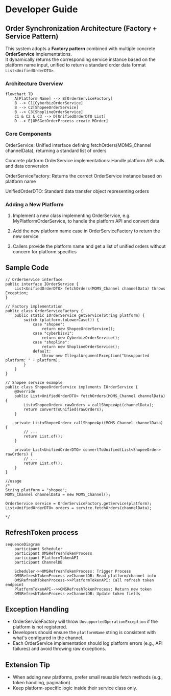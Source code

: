# Developer Guide

## Order Synchronization Architecture (Factory + Service Pattern)

This system adopts a **Factory pattern** combined with multiple concrete **OrderService** implementations.  
It dynamically returns the corresponding service instance based on the platform name input, unified to return a standard order data format `List<UnifiedOrderDTO>`.

### Architecture Overview

```mermaid
flowchart TD
    A[Platform Name] --> B[OrderServiceFactory]
    B --> C1[CyberbizOrderService]
    B --> C2[ShopeeOrderService]
    B --> C3[ShoplineOrderService]
    C1 & C2 & C3 --> D[UnifiedOrderDTO List]
    D --> E[OMSGetOrderProcess create MOrder]
```
### Core Components

OrderService: Unified interface defining fetchOrders(MOMS_Channel channelData), returning a standard list of orders

Concrete platform OrderService implementations: Handle platform API calls and data conversion

OrderServiceFactory: Returns the correct OrderService instance based on platform name

UnifiedOrderDTO: Standard data transfer object representing orders

### Adding a New Platform

1. Implement a new class implementing OrderService, e.g. MyPlatformOrderService, to handle the platform API and convert data

2. Add the new platform name case in OrderServiceFactory to return the new service

3. Callers provide the platform name and get a list of unified orders without concern for platform specifics

## Sample Code
```java!
// OrderService interface
public interface IOrderService {
    List<UnifiedOrderDTO> fetchOrders(MOMS_Channel channelData) throws Exception;
}

// Factory implementation
public class OrderServiceFactory {
    public static IOrderService getService(String platform) {
        switch (platform.toLowerCase()) {
            case "shopee":
                return new ShopeeOrderService();
            case "cyberbizv1":
                return new CyberbizOrderService();
            case "shopline":
                return new ShoplineOrderService();
            default:
                throw new IllegalArgumentException("Unsupported platform: " + platform);
        }
    }
}

// Shopee service example
public class ShopeeOrderService implements IOrderService {
    @Override
    public List<UnifiedOrderDTO> fetchOrders(MOMS_Channel channelData) {
        List<ShopeeOrder> rawOrders = callShopeeApi(channelData);
        return convertToUnified(rawOrders);
    }
    
    private List<ShopeeOrder> callShopeeApi(MOMS_Channel channelData) {
        // ...
        return List.of();
    }
    
    private List<UnifiedOrderDTO> convertToUnified(List<ShopeeOrder> rawOrders) {
        // ...
        return List.of();
    }
}

//usage
/*
String platform = "shopee";
MOMS_Channel channelData = new MOMS_Channel();

OrderService service = OrderServiceFactory.getService(platform);
List<UnifiedOrderDTO> orders = service.fetchOrders(channelData);

*/
```
## RefreshToken process
```mermaid
sequenceDiagram
    participant Scheduler
    participant OMSRefreshTokenProcess
    participant PlatformTokenAPI
    participant ChannelDB

    Scheduler->>OMSRefreshTokenProcess: Trigger Process
    OMSRefreshTokenProcess->>ChannelDB: Read platform/channel info
    OMSRefreshTokenProcess->>PlatformTokenAPI: Call refresh token endpoint
    PlatformTokenAPI-->>OMSRefreshTokenProcess: Return new token
    OMSRefreshTokenProcess->>ChannelDB: Update token fields
```


## Exception Handling

- OrderServiceFactory will throw `UnsupportedOperationException` if the platform is not registered.
- Developers should ensure the `platformName` string is consistent with what's configured in the channel.
- Each OrderService implementation should log platform errors (e.g., API failures) and avoid throwing raw exceptions.

## Extension Tip

- When adding new platforms, prefer small reusable fetch methods (e.g., token handling, pagination)
- Keep platform-specific logic inside their service class only.

